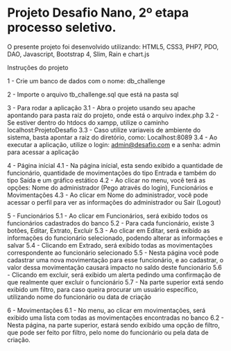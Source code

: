 # Projeto Desafio Nano, 2º etapa processo seletivo.

O presente projeto foi desenvolvido utilizando: HTML5, CSS3, PHP7, PDO, DAO, Javascript, Bootstrap 4, Slim, Rain e chart.js

Instruções do projeto

1 - Crie um banco de dados com o nome: db_challenge

2 - Importe o arquivo tb_challenge.sql que está na pasta sql

3 - Para rodar a aplicação
3.1 - Abra o projeto usando seu apache apontando para pasta raiz do projeto, onde está o arquivo index.php
3.2 - Se estiver dentro do htdocs do xampp, utilize o caminho localhost:ProjetoDesafio
3.3 - Caso utilize variaveis de ambiente do sistema, basta apontar a raiz do diretório, como: Localhost:8089
3.4 - Ao executar a aplicação, utilize o login: admin@desafio.com e a senha: admin para acessar a aplicação

4 - Página inícial
4.1 - Na página inícial, esta sendo exibido a quantidade de funcionário, quantidade de movimentações do tipo Entrada e também do tipo Saída e um gráfico estático
4.2 - Ao clicar no menu, você terá as opções: Nome do administrador (Pego através do login), Funcionários e Movimentações
4.3 - Ao clicar em Nome do administrador, você pode acessar o perfil para ver as informações do administrador ou Sair (Logout)

5 - Funcionários
5.1 - Ao clicar em Funcionários, será exibido todos os funcionários cadastrados do banco
5.2 - Para cada funcionário, existe 3 botões, Editar, Extrato, Excluir
5.3 - Ao clicar em Editar, será exibido as informações do funcionário selecionado, podendo alterar as informações e salvar
5.4 - Clicando em Extrado, será exibido todas as movimentações correspondente ao funcionário selecionado
5.5 - Nesta página você pode cadastrar uma nova movimentação para esse funcionário, e ao cadastrar, o valor dessa movimentação causará impacto no saldo deste funcionário
5.6 - Clicando em excluir, será exibido um alerta pedindo uma confirmação de que realmente quer excluir o funcionário
5.7 - Na parte superior extá sendo exibido um filtro, para caso queira procurar um usuário específico, utilizando nome do funcionário ou data de criação

6 - Movimentações
6.1 - No menu, ao clicar em movimentações, será exibido uma lista com todas as movimentações encontradas no banco
6.2 - Nesta página, na parte superior, estará sendo exibido uma opção de filtro, que pode ser feito por filtro, pelo nome do funcionário ou pela data de criação.
